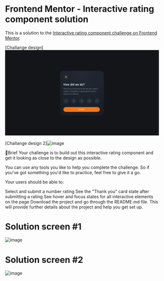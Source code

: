 # Frontend Mentor - Interactive rating component solution

This is a solution to the [Interactive rating component challenge on Frontend Mentor](https://www.frontendmentor.io/challenges/interactive-rating-component-koxpeBUmI). 

[Challange design]![image](../design/desktop-design.jpg)

[Challange design 2]![image](https://github.com/kamil-piskorski/FM-rating-component/assets/129585834/86172927-cd2c-4e77-918e-c4e1fb82dc65)


📝Brief
Your challenge is to build out this interactive rating component and get it looking as close to the design as possible.

You can use any tools you like to help you complete the challenge. So if you've got something you'd like to practice, feel free to give it a go.

Your users should be able to:

Select and submit a number rating
See the "Thank you" card state after submitting a rating
See hover and focus states for all interactive elements on the page
Download the project and go through the README.md file. This will provide further details about the project and help you get set up.

# Solution screen #1
![image](https://github.com/kamil-piskorski/FM-rating-component/assets/129585834/278437ce-6da6-4439-880d-a660d46d9126)

# Solution screen #2
![image](https://github.com/kamil-piskorski/FM-rating-component/assets/129585834/aa818b3e-77dc-4e07-974f-ef26197180ee)
